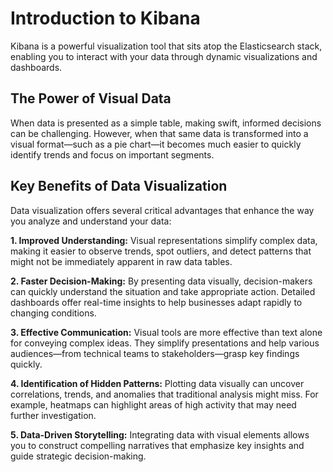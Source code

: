 # Introduction to Kibana

Kibana is a powerful visualization tool that sits atop the Elasticsearch stack, enabling you to interact with your data through dynamic visualizations and dashboards. 

## The Power of Visual Data
When data is presented as a simple table, making swift, informed decisions can be challenging. However, when that same data is transformed into a visual format—such as a pie chart—it becomes much easier to quickly identify trends and focus on important segments.

## Key Benefits of Data Visualization
Data visualization offers several critical advantages that enhance the way you analyze and understand your data:

**1. Improved Understanding:**
Visual representations simplify complex data, making it easier to observe trends, spot outliers, and detect patterns that might not be immediately apparent in raw data tables.

**2. Faster Decision-Making:**
By presenting data visually, decision-makers can quickly understand the situation and take appropriate action. Detailed dashboards offer real-time insights to help businesses adapt rapidly to changing conditions.

**3. Effective Communication:**
Visual tools are more effective than text alone for conveying complex ideas. They simplify presentations and help various audiences—from technical teams to stakeholders—grasp key findings quickly.

**4. Identification of Hidden Patterns:**
Plotting data visually can uncover correlations, trends, and anomalies that traditional analysis might miss. For example, heatmaps can highlight areas of high activity that may need further investigation.

**5. Data-Driven Storytelling:**
Integrating data with visual elements allows you to construct compelling narratives that emphasize key insights and guide strategic decision-making.